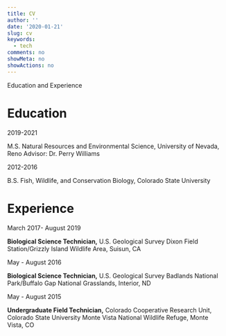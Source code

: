 ```yaml
---
title: CV
author: ''
date: '2020-01-21'
slug: cv
keywords:
  - tech
comments: no
showMeta: no
showActions: no
---
```


Education and Experience

<!--more-->

# Education
2019-2021

M.S. Natural Resources and Environmental Science, University of Nevada, Reno
Advisor: Dr. Perry Williams

2012-2016

B.S. Fish, Wildlife, and Conservation Biology, Colorado State University

# Experience
March 2017- August 2019

**Biological Science Technician,** U.S. Geological Survey
Dixon Field Station/Grizzly Island Wildlife Area, Suisun, CA

May - August 2016

**Biological Science Technician,** U.S. Geological Survey
Badlands National Park/Buffalo Gap National Grasslands, Interior, ND

May - August 2015

**Undergraduate Field Technician,** Colorado Cooperative Research Unit, Colorado State University
Monte Vista National Wildlife Refuge, Monte Vista, CO





